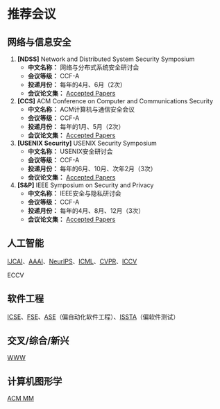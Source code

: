 # 推荐会议

## 网络与信息安全

1. **[NDSS]** Network and Distributed System Security Symposium
   - **中文名称：** 网络与分布式系统安全研讨会
   - **会议等级：** CCF-A
   - **投递月份：** 每年的4月、6月（2次）
   - **会议论文集：** [Accepted Papers](http://dblp.uni-trier.de/db/conf/ndss/)
2. **[CCS]** ACM Conference on Computer and Communications Security
   - **中文名称：** ACM计算机与通信安全会议
   - **会议等级：** CCF-A
   - **投递月份：** 每年的1月、5月（2次）
   - **会议论文集：** [Accepted Papers](http://dblp.uni-trier.de/db/conf/ccs/)
3. **[USENIX Security]** USENIX Security Symposium
   - **中文名称：** USENIX安全研讨会
   - **会议等级：** CCF-A
   - **投递月份：** 每年的6月、10月、次年2月（3次）
   - **会议论文集：** [Accepted Papers](http://dblp.uni-trier.de/db/conf/uss/)
4. **[S&P]** IEEE Symposium on Security and Privacy
   - **中文名称：** IEEE安全与隐私研讨会
   - **会议等级：** CCF-A
   - **投递月份：** 每年的4月、8月、12月（3次）
   - **会议论文集：** [Accepted Papers](http://dblp.uni-trier.de/db/conf/sp/)

## 人工智能

[IJCAI](http://dblp.uni-trier.de/db/conf/ijcai/)、[AAAI](http://dblp.uni-trier.de/db/conf/aaai/)、[NeurIPS](http://dblp.uni-trier.de/db/conf/nips/)、[ICML](http://dblp.uni-trier.de/db/conf/icml/)、[CVPR](http://dblp.uni-trier.de/db/conf/cvpr/)、[ICCV](http://dblp.uni-trier.de/db/conf/iccv/)

ECCV

## 软件工程

[ICSE](http://dblp.uni-trier.de/db/conf/icse/)、[FSE](http://dblp.uni-trier.de/db/conf/sigsoft/)、[ASE](http://dblp.uni-trier.de/db/conf/kbse/)（偏自动化软件工程）、[ISSTA](http://dblp.uni-trier.de/db/conf/issta/)（偏软件测试）



## 交叉/综合/新兴 

[WWW](http://dblp.uni-trier.de/db/conf/www/)



## 计算机图形学

[ACM MM](http://dblp.uni-trier.de/db/conf/mm/)
